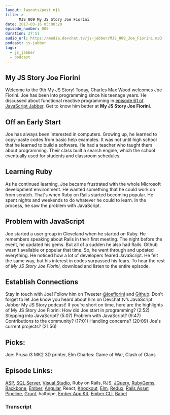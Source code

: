 ```yaml
---
layout: layouts/post.njk
title: >
      MJS 009 My JS Story Joe Fiorini
date: 2017-03-16 05:00:20
episode_number: 009
duration: 27:51
audio_url: https://media.devchat.tv/js-jabber/MJS_009_Joe_Fiorini.mp3
podcast: js-jabber
tags: 
  - js_jabber
  - podcast
---
```


## My JS Story Joe Fiorini
Welcome to the 9th My JS Story! Today, Charles Max Wood welcomes Joe Fiorini. Joe has been into programming since his teenage years. He discussed about functional reactive programming in [episode 61 of JavaScript Jabber](https://devchat.tv/js-jabber/061-jsj-functional-reactive-programming-with-juha-paananen-and-joe-fiorini). Get to know him better at **My JS Story Joe Fiorini**.
## Off an&nbsp;Early Start
Joe has always been interested in computers. Growing up, he learned to copy-paste&nbsp;codes from basic help examples. It was not until high school that he learned to build a software. He had a teacher who taught them about programming. Their class built a search engine, which the school eventually used for students and classroom schedules.
## Learning Ruby
As he continued learning, Joe became frustrated with the whole Microsoft development environment. He wanted something that he could work on from scratch. That's when Ruby on Rails started becoming popular. He spent nights and weekends to do whatever he could to learn. In the process, he saw the problem with JavaScript.
## Problem with JavaScript
Joe started a user group in Cleveland when he started on Ruby. He remembers speaking about Rails in their first meeting. The night before the event, he updated his gems. But all of a sudden he also had Rails. Github wasn't available or popular that time. So, he went through and updated everything. He noticed how a lot of developers feared JavaScript. He felt the same way, but his interest in codes surpassed his fears. To hear the rest of _My JS Story Joe Fiorini_, download and listen&nbsp;to the entire episode.
## Establish Connections
Stay in touch with Joe! Follow him on Tweeter&nbsp;[@joefiorini](https://twitter.com/joefiorini)&nbsp;and [Github](https://github.com/joefiorini). Don’t forget to let Joe know you heard about him on Devchat.tv’s JavaScript Jabber My JS Story podcast! If you’re short on time, here are the highlights of My JS Story Joe Fiorini: How did Joe start in programming? (2:52) Stepping into JavaScript? (5:07) Problem with JavaScript? (9:47) Contributions to the community? (17:01) Handling concerns? (20:09) Joe's current projects? (21:56)
## Picks:
Joe:&nbsp;Prusa i3 MK2 3D printer, Elm Charles: Game of War, Clash of Clans
## Episode Links:
[ASP](https://www.asp.net/), [SQL Server](https://www.microsoft.com/en-us/sql-server/sql-server-2016), [Visual Studio](https://www.visualstudio.com/), Ruby on Rails, RJS, [JQuery](https://jquery.com/), [RubyGems](https://rubygems.org/), [Backbone](http://backbonejs.org/), [Ember](http://emberjs.com/), [Angular](https://angularjs.org/), React, [Knockout](http://knockoutjs.com/), [Elm](http://elm-lang.org/), [Redux](http://redux.js.org/docs/introduction/), [Rails Asset Pipeline](http://guides.rubyonrails.org/asset_pipeline.html), [Grunt](https://gruntjs.com/), halfpipe, [Ember App Kit](http://iamstef.net/ember-app-kit/), [Ember CLI](https://ember-cli.com/), [Babel](https://babeljs.io/)

### Transcript


